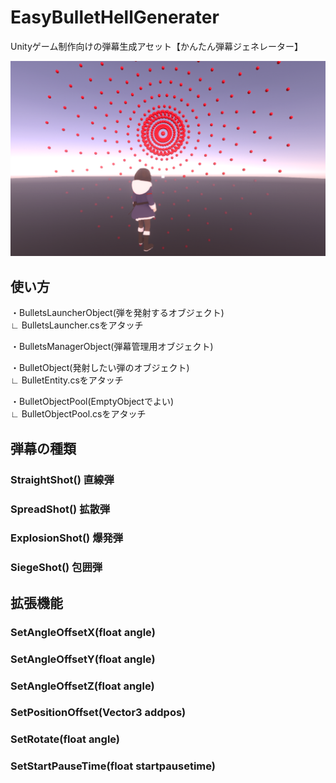 # EasyBulletHellGenerater
Unityゲーム制作向けの弾幕生成アセット【かんたん弾幕ジェネレーター】  

![sc1](https://github.com/NoranekoSan1000/EasyBulletHellGenerater/blob/main/img/sc1.png)

  
## 使い方

・BulletsLauncherObject(弾を発射するオブジェクト)  
∟ BulletsLauncher.csをアタッチ

・BulletsManagerObject(弾幕管理用オブジェクト)

・BulletObject(発射したい弾のオブジェクト)  
∟ BulletEntity.csをアタッチ

・BulletObjectPool(EmptyObjectでよい)  
∟ BulletObjectPool.csをアタッチ

  
## 弾幕の種類

### StraightShot() 直線弾

### SpreadShot() 拡散弾

### ExplosionShot() 爆発弾

### SiegeShot() 包囲弾　

  
## 拡張機能

### SetAngleOffsetX(float angle)

### SetAngleOffsetY(float angle)

### SetAngleOffsetZ(float angle)

### SetPositionOffset(Vector3 addpos)

### SetRotate(float angle)

### SetStartPauseTime(float startpausetime)
